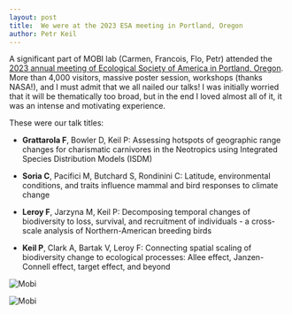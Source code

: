 ```yaml
---
layout: post
title:  We were at the 2023 ESA meeting in Portland, Oregon
author: Petr Keil
---
```


A significant part of MOBI lab (Carmen, Francois, Flo, Petr) attended the [2023 annual meeting of Ecological Society of America in Portland, Oregon](https://esa.org/portland2023/). More than 4,000 visitors, massive poster session, workshops (thanks NASA!), and I must admit that we all nailed our talks! I was initially worried that it will be thematically too broad, but in the end I loved almost all of it, it was an intense and motivating experience. 

These were our talk titles:

- **Grattarola F**, Bowler D, Keil P: Assessing hotspots of geographic range changes for charismatic carnivores in the Neotropics using Integrated Species Distribution Models (ISDM)

- **Soria C**, Pacifici M, Butchard S, Rondinini C: Latitude, environmental conditions, and traits influence mammal and bird responses to climate change

- **Leroy F**, Jarzyna M, Keil P: Decomposing temporal changes of biodiversity to loss, survival, and recruitment of individuals - a cross-scale analysis of Northern-American breeding birds

- **Keil P**, Clark A, Bartak V, Leroy F: Connecting spatial scaling of biodiversity change to ecological processes: Allee effect, Janzen-Connell effect, target effect, and beyond

![Mobi](../../../../images/news/oregon_team.jpg)

![Mobi](../../../../images/news/oregon_talks.png)
